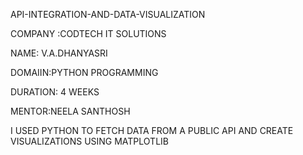  API-INTEGRATION-AND-DATA-VISUALIZATION

 COMPANY :CODTECH IT SOLUTIONS

 NAME: V.A.DHANYASRI

 DOMAIIN:PYTHON PROGRAMMING 

 DURATION: 4 WEEKS 

 MENTOR:NEELA SANTHOSH

I USED PYTHON TO FETCH DATA FROM A PUBLIC API AND CREATE VISUALIZATIONS USING MATPLOTLIB 
